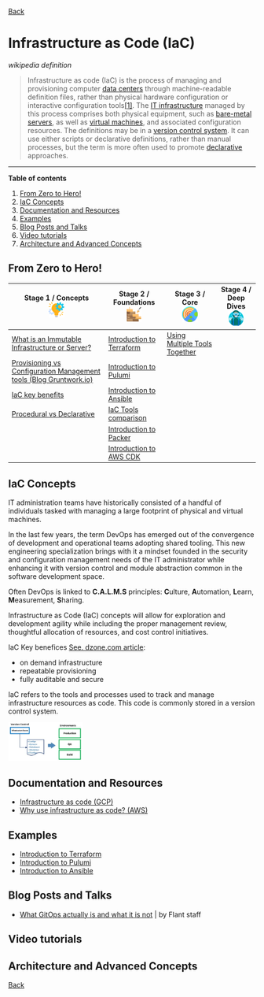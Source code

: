 [Back](/learn/README.md)

# Infrastructure as Code (IaC)

_wikipedia definition_
>Infrastructure as code (IaC) is the process of managing and provisioning computer [data centers](https://en.wikipedia.org/wiki/Data_center) through machine-readable definition files, rather than physical hardware configuration or interactive configuration tools[[1]](https://en.wikipedia.org/wiki/Infrastructure_as_code#cite_note-AWS_in_Action,_IaC-1). The [IT infrastructure](https://en.wikipedia.org/wiki/IT_infrastructure) managed by this process comprises both physical equipment, such as [bare-metal servers](https://en.wikipedia.org/wiki/Bare-metal_server), as well as [virtual machines](https://en.wikipedia.org/wiki/Virtual_machine), and associated configuration resources. The definitions may be in a [version control system](https://en.wikipedia.org/wiki/Version_control_system). It can use either scripts or declarative definitions, rather than manual processes, but the term is more often used to promote [declarative](https://en.wikipedia.org/wiki/Declarative_programming) approaches.

-----------------
**Table of contents**
1. [From Zero to Hero!](#from-zero-to-hero)
2. [IaC Concepts](#iac-concepts)
3. [Documentation and Resources](#documentation-and-resources)
4. [Examples](#examples)
5. [Blog Posts and Talks](#blog-posts-and-talks)
6. [Video tutorials](#video-tutorials)
7. [Architecture and Advanced Concepts](#architecture-and-advanced-concepts)

## From Zero to Hero!

<table>
   <thead>
       <tr>
           <th style="text-align: center; vertical-align: middle;">Stage 1 / Concepts <br /><img src="/learn/data/learning-path-icon-stage1.png" /></th>
           <th style="text-align: center; vertical-align: middle;">Stage 2 / Foundations <br /><img src="/learn/data/learning-path-icon-stage2.png" /></th>
           <th style="text-align: center; vertical-align: middle;">Stage 3 / Core <br /><img src="/learn/data/learning-path-icon-stage3.png" /></th>
           <th style="text-align: center; vertical-align: middle;">Stage 4 / Deep Dives <br /><img src="/learn/data/learning-path-icon-stage4.png" /></th>
       </tr>
   </thead>

   <tbody>
       <tr>
           <td><a href="#/learn/iac/what-is-an-immutable-infrastructure-server">What is an Immutable Infrastructure or Server?</a></td>
           <td><a href="#/techno/hashicorp-terraform" target="_blank">Introduction to Terraform</a></td>
           <td><a href="#/learn/iac/using-multiple-tools-together">Using Multiple Tools Together</a></td>
           <td></td>
       </tr>
       <tr>
           <td><a href="https://blog.gruntwork.io/why-we-use-terraform-and-not-chef-puppet-ansible-saltstack-or-cloudformation-7989dad2865c?gi=cfad03e3531b" target="_blank">Provisioning vs Configuration Management tools (Blog Gruntwork.io)</a></td>
           <td><a href="#/techno/pulumi" target="_blank">Introduction to Pulumi</a></td>
           <td></td>
           <td></td>
       </tr>
       <tr>
           <td><a href="#/learn/iac/iac-key-benefits">IaC key benefits</a></td>
           <td><a href="#/techno/ansible" target="_blank">Introduction to Ansible</a></td>
           <td></td>
           <td></td>
       </tr>
       <tr>
           <td><a href="#/learn/iac/procedural-vs-declarative">Procedural vs Declarative</a></td>
           <td><a href="#/learn/iac/iac-tools-comparison">IaC Tools comparison</a></td>
           <td></td>
           <td></td>
       </tr>
       <tr>
           <td></td>
           <td><a href="#/techno/hashicorp-packer">Introduction to Packer</a></td>
           <td></td>
           <td></td>
       </tr>      
       <tr>
           <td></td>
           <td><a href="#/techno/aws-cdk">Introduction to AWS CDK</a></td>
           <td></td>
           <td></td>
       </tr>
   </tbody>
</table>

## IaC Concepts
IT administration teams have historically consisted of a handful of individuals tasked with managing a large footprint of physical and virtual machines.

In the last few years, the term DevOps has emerged out of the convergence of development and operational teams adopting shared tooling. This new engineering specialization brings with it a mindset founded in the security and configuration management needs of the IT administrator while enhancing it with version control and module abstraction common in the software development space.

Often DevOps is linked to **C.A.L.M.S** principles: **C**ulture, **A**utomation, **L**earn, **M**easurement, **S**haring.

Infrastructure as Code (IaC) concepts will allow for exploration and development agility while including the proper management review, thoughtful allocation of resources, and cost control initiatives.

IaC Key benefices [See. dzone.com article](/learn/iac/iac-key-benefits.md):
* on demand infrastructure
* repeatable provisioning
* fully auditable and secure

IaC refers to the tools and processes used to track and manage infrastructure resources as code. This code is commonly stored in a version control system.

<img src="/learn/iac/data/iac-concept.png" width="30%" />

## Documentation and Resources
* <a href="https://cloud.google.com/solutions/infrastructure-as-code#cards" target="_blank">Infrastructure as code (GCP)</a>
* <a href="https://containersonaws.com/introduction/infrastructure-as-code/" target="_blank">Why use infrastructure as code? (AWS)</a>

## Examples
* <a href="#/techno/hashicorp-terraform.md">Introduction to Terraform</a>
* <a href="#/techno/pulumi.md">Introduction to Pulumi</a>
* <a href="#/techno/ansible.md">Introduction to Ansible</a>

## Blog Posts and Talks
* [What GitOps actually is and what it is not](https://medium.com/flant-com/gitops-2a67a5b82884) | by Flant staff

## Video tutorials

## Architecture and Advanced Concepts

[Back](/learn/README.md)